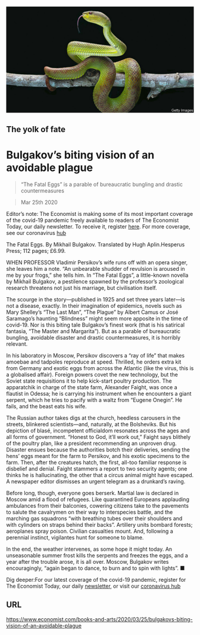 ![](./images/20200328_BKP008.jpg)

## The yolk of fate

# Bulgakov’s biting vision of an avoidable plague

> “The Fatal Eggs” is a parable of bureaucratic bungling and drastic countermeasures

> Mar 25th 2020

Editor’s note: The Economist is making some of its most important coverage of the covid-19 pandemic freely available to readers of The Economist Today, our daily newsletter. To receive it, register [here](https://www.economist.com//newslettersignup). For more coverage, see our coronavirus [hub](https://www.economist.com//coronavirus)

The Fatal Eggs. By Mikhail Bulgakov. Translated by Hugh Aplin.Hesperus Press; 112 pages; £6.99.

WHEN PROFESSOR Vladimir Persikov’s wife runs off with an opera singer, she leaves him a note. “An unbearable shudder of revulsion is aroused in me by your frogs,” she tells him. In “The Fatal Eggs”, a little-known novella by Mikhail Bulgakov, a pestilence spawned by the professor’s zoological research threatens not just his marriage, but civilisation itself.

The scourge in the story—published in 1925 and set three years later—is not a disease, exactly. In their imagination of epidemics, novels such as Mary Shelley’s “The Last Man”, “The Plague” by Albert Camus or José Saramago’s haunting “Blindness” might seem more apposite in the time of covid-19. Nor is this biting tale Bulgakov’s finest work (that is his satirical fantasia, “The Master and Margarita”). But as a parable of bureaucratic bungling, avoidable disaster and drastic countermeasures, it is horribly relevant.

In his laboratory in Moscow, Persikov discovers a “ray of life” that makes amoebae and tadpoles reproduce at speed. Thrilled, he orders extra kit from Germany and exotic eggs from across the Atlantic (like the virus, this is a globalised affair). Foreign powers covet the new technology, but the Soviet state requisitions it to help kick-start poultry production. The apparatchik in charge of the state farm, Alexander Faight, was once a flautist in Odessa; he is carrying his instrument when he encounters a giant serpent, which he tries to pacify with a waltz from “Eugene Onegin”. He fails, and the beast eats his wife.

The Russian author takes digs at the church, heedless carousers in the streets, blinkered scientists—and, naturally, at the Bolsheviks. But his depiction of blasé, incompetent officialdom resonates across the ages and all forms of government. “Honest to God, it’ll work out,” Faight says blithely of the poultry plan, like a president recommending an unproven drug. Disaster ensues because the authorities botch their deliveries, sending the hens’ eggs meant for the farm to Persikov, and his exotic specimens to the farm. Then, after the creatures hatch, the first, all-too familiar response is disbelief and denial. Faight stammers a report to two security agents; one thinks he is hallucinating, the other that a circus animal might have escaped. A newspaper editor dismisses an urgent telegram as a drunkard’s raving.

Before long, though, everyone goes berserk. Martial law is declared in Moscow amid a flood of refugees. Like quarantined Europeans applauding ambulances from their balconies, cowering citizens take to the pavements to salute the cavalrymen on their way to interspecies battle, and the marching gas squadrons “with breathing tubes over their shoulders and with cylinders on straps behind their backs”. Artillery units bombard forests; aeroplanes spray poison. Civilian casualties mount. And, following a perennial instinct, vigilantes hunt for someone to blame.

In the end, the weather intervenes, as some hope it might today. An unseasonable summer frost kills the serpents and freezes the eggs, and a year after the trouble arose, it is all over. Moscow, Bulgakov writes encouragingly, “again began to dance, to burn and to spin with lights”. ■

Dig deeper:For our latest coverage of the covid-19 pandemic, register for The Economist Today, our daily [newsletter](https://www.economist.com//newslettersignup), or visit our [coronavirus hub](https://www.economist.com//coronavirus)

## URL

https://www.economist.com/books-and-arts/2020/03/25/bulgakovs-biting-vision-of-an-avoidable-plague
